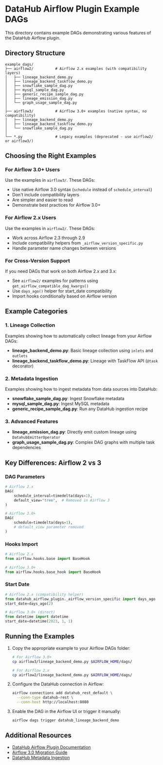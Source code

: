 # DataHub Airflow Plugin Example DAGs

This directory contains example DAGs demonstrating various features of the DataHub Airflow plugin.

## Directory Structure

```
example_dags/
├── airflow2/          # Airflow 2.x examples (with compatibility layers)
│   ├── lineage_backend_demo.py
│   ├── lineage_backend_taskflow_demo.py
│   ├── snowflake_sample_dag.py
│   ├── mysql_sample_dag.py
│   ├── generic_recipe_sample_dag.py
│   ├── lineage_emission_dag.py
│   └── graph_usage_sample_dag.py
│
├── airflow3/          # Airflow 3.0+ examples (native syntax, no compatibility)
│   ├── lineage_backend_demo.py
│   ├── lineage_backend_taskflow_demo.py
│   └── snowflake_sample_dag.py
│
└── *.py               # Legacy examples (deprecated - use airflow2/ or airflow3/)
```

## Choosing the Right Examples

### For Airflow 3.0+ Users

Use the examples in `airflow3/`. These DAGs:

- Use native Airflow 3.0 syntax (`schedule` instead of `schedule_interval`)
- Don't include compatibility layers
- Are simpler and easier to read
- Demonstrate best practices for Airflow 3.0+

### For Airflow 2.x Users

Use the examples in `airflow2/`. These DAGs:

- Work across Airflow 2.3 through 2.9
- Include compatibility helpers from `_airflow_version_specific.py`
- Handle parameter name changes between versions

### For Cross-Version Support

If you need DAGs that work on both Airflow 2.x and 3.x:

- See `airflow2/` examples for patterns using `get_airflow_compatible_dag_kwargs()`
- Use `days_ago()` helper for start_date compatibility
- Import hooks conditionally based on Airflow version

## Example Categories

### 1. Lineage Collection

Examples showing how to automatically collect lineage from your Airflow DAGs:

- **lineage_backend_demo.py**: Basic lineage collection using `inlets` and `outlets`
- **lineage_backend_taskflow_demo.py**: Lineage with TaskFlow API (`@task` decorator)

### 2. Metadata Ingestion

Examples showing how to ingest metadata from data sources into DataHub:

- **snowflake_sample_dag.py**: Ingest Snowflake metadata
- **mysql_sample_dag.py**: Ingest MySQL metadata
- **generic_recipe_sample_dag.py**: Run any DataHub ingestion recipe

### 3. Advanced Features

- **lineage_emission_dag.py**: Directly emit custom lineage using `DatahubEmitterOperator`
- **graph_usage_sample_dag.py**: Complex DAG graphs with multiple task dependencies

## Key Differences: Airflow 2 vs 3

### DAG Parameters

```python
# Airflow 2.x
DAG(
    schedule_interval=timedelta(days=1),
    default_view="tree",  # Removed in Airflow 3
)

# Airflow 3.0+
DAG(
    schedule=timedelta(days=1),
    # default_view parameter removed
)
```

### Hooks Import

```python
# Airflow 2.x
from airflow.hooks.base import BaseHook

# Airflow 3.0+
from airflow.hooks.base_hook import BaseHook
```

### Start Date

```python
# Airflow 2.x (compatibility helper)
from datahub_airflow_plugin._airflow_version_specific import days_ago
start_date=days_ago(2)

# Airflow 3.0+ (direct)
from datetime import datetime
start_date=datetime(2023, 1, 1)
```

## Running the Examples

1. Copy the appropriate example to your Airflow DAGs folder:

   ```bash
   # For Airflow 3.0+
   cp airflow3/lineage_backend_demo.py $AIRFLOW_HOME/dags/

   # For Airflow 2.x
   cp airflow2/lineage_backend_demo.py $AIRFLOW_HOME/dags/
   ```

2. Configure the DataHub connection in Airflow:

   ```bash
   airflow connections add datahub_rest_default \
     --conn-type datahub-rest \
     --conn-host http://localhost:8080
   ```

3. Enable the DAG in the Airflow UI or trigger it manually:
   ```bash
   airflow dags trigger datahub_lineage_backend_demo
   ```

## Additional Resources

- [DataHub Airflow Plugin Documentation](https://datahubproject.io/docs/lineage/airflow/)
- [Airflow 3.0 Migration Guide](https://airflow.apache.org/docs/apache-airflow/stable/migration-guide.html)
- [DataHub Metadata Ingestion](https://datahubproject.io/docs/metadata-ingestion/)
